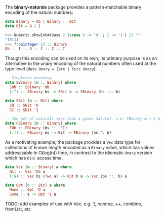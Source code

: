 The **binary-naturals** package provides a pattern-matchable binary encoding of
the natural numbers:

```haskell
data Binary = Ob | Binary :. Bit
data Bit = O | I
```

```haskell example
>>> Numeric.showIntAtBase 2 (\case 0 -> '0' ; 1 -> '1') 23 ""
"10111"
>>> fromInteger 23 :: Binary
Ob :. I :. O :. I :. I :. I
```

Though this encoding can be used on its own, its primary purpose is as an
alternative to the unary encoding of the natural numbers often used at the type
level (`data Unary = Zero | Succ Unary`).

```haskell
-- Singleton encoding
data SBinary (m :: Binary) where
  SOb :: SBinary 'Ob
  (:^) :: SBinary bs -> SBit b -> SBinary (bs ':. b)

data SBit (b :: Bit) where
  SO :: SBit 'O
  SI :: SBit 'I

-- The set of naturals less than a given natural, i.e. FBinary m ≈ { n | n < m }
data FBinary (m :: Binary) where
  FOb :: FBinary (bs ':. 'I)
  (:!) :: FBinary bs -> Bit -> FBinary (bs ': b)
```

As a motivating example, the package provides a `Vec` data type for collections
of known length encoded as a `Binary` value, which has values addresssable in
O(log(n)) time, in contrast to the idiomatic `Unary` version which has `O(n)`
access time.

```haskell
data Vec (m :: Binary) a where
  Nil :: Vec 'Ob a
  (:&) :: Vec bs (Two a) -> Opt b a -> Vec (bs ':. b) a

data Opt (b :: Bit) a where
  None :: Opt 'O a
  Some :: a -> Opt 'I a
```

TODO: add examples of use with Vec, e.g. !!, reverse, ++, combine, fromList, etc
